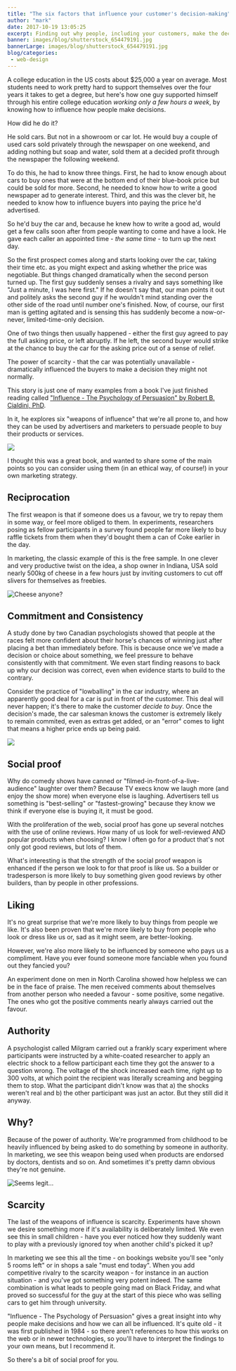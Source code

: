 ```yaml
---
title: "The six factors that influence your customer's decision-making"
author: "mark"
date: 2017-10-19 13:05:25
excerpt: Finding out why people, including your customers, make the decisions they do.
banner: images/blog/shutterstock_654479191.jpg
bannerLarge: images/blog/shutterstock_654479191.jpg
blog/categories: 
 - web-design
---
```


A college education in the US costs about $25,000 a year on average. Most students need to work pretty hard to support themselves over the four years it takes to get a degree, but here's how one guy supported himself through his entire college education *working only a few hours a week*, by knowing how to influence how people make decisions.

How did he do it?

He sold cars. But not in a showroom or car lot. He would buy a couple of used cars sold privately through the newspaper on one weekend, and adding nothing but soap and water, sold them at a decided profit through the newspaper the following weekend.

To do this, he had to know three things. First, he had to know enough about cars to buy ones that were at the bottom end of their blue-book price but could be sold for more. Second, he needed to know how to write a good newspaper ad to generate interest. Third, and this was the clever bit, he needed to know how to influence buyers into paying the price he'd advertised.

So he'd buy the car and, because he knew how to write a good ad, would get a few calls soon after from people wanting to come and have a look. He gave each caller an appointed time - *the same time* - to turn up the next day.

So the first prospect comes along and starts looking over the car, taking their time etc. as you might expect and asking whether the price was negotiable. But things changed dramatically when the second person turned up. The first guy suddenly senses a rivalry and says something like "Just a minute, I was here first." If he doesn't say that, our man points it out and politely asks the second guy if he wouldn't mind standing over the other side of the road until number one's finished. Now, of course, our first man is getting agitated and is sensing this has suddenly become a now-or-never, limited-time-only decision.

One of two things then usually happened - either the first guy agreed to pay the full asking price, or left abruptly. If he left, the second buyer would strike at the chance to buy the car for the asking price out of a sense of relief.

The power of scarcity - that the car was potentially unavailable - dramatically influenced the buyers to make a decision they might not normally.

This story is just one of many examples from a book I've just finished reading called ["Influence - The Psychology of Persuasion" by Robert B. Cialdini, PhD](https://www.amazon.co.uk/Influence-Psychology-Robert-PhD-Cialdini/dp/006124189X).

In it, he explores six "weapons of influence" that we're all prone to, and how they can be used by advertisers and marketers to persuade people to buy their products or services.

![](images/blog/IMG-0173-1024x768.jpg)

I thought this was a great book, and wanted to share some of the main points so you can consider using them (in an ethical way, of course!) in your own marketing strategy.

## Reciprocation

The first weapon is that if someone does us a favour, we try to repay them in some way, or feel more obliged to them. In experiments, researchers posing as fellow participants in a survey found people far more likely to buy raffle tickets from them when they'd bought them a can of Coke earlier in the day.

In marketing, the classic example of this is the free sample. In one clever and very productive twist on the idea, a shop owner in Indiana, USA sold nearly 500kg of cheese in a few hours just by inviting customers to cut off slivers for themselves as freebies.

![](images/blog/shutterstock_437597119.jpg "Cheese anyone?")

## Commitment and Consistency

A study done by two Canadian psychologists showed that people at the races felt more confident about their horse's chances of winning just after placing a bet than immediately before. This is because once we've made a decision or choice about something, we feel pressure to behave consistently with that commitment. We even start finding reasons to back up why our decision was correct, even when evidence starts to build to the contrary.

Consider the practice of "lowballing" in the car industry, where an apparently good deal for a car is put in front of the customer. This deal will never happen; it's there to make the customer *decide to buy*. Once the decision's made, the car salesman knows the customer is extremely likely to remain commited, even as extras get added, or an "error" comes to light that means a higher price ends up being paid.

![](images/blog/shutterstock_432044770.jpg)

## Social proof

Why do comedy shows have canned or "filmed-in-front-of-a-live-audience" laughter over them? Because TV execs know we laugh more (and enjoy the show more) when everyone else is laughing. Advertisers tell us something is "best-selling" or "fastest-growing" because they know we think if everyone else is buying it, it must be good.

With the proliferation of the web, social proof has gone up several notches with the use of online reviews. How many of us look for well-reviewed AND popular products when choosing? I know I often go for a product that's not only got good reviews, but lots of them.

What's interesting is that the strength of the social proof weapon is enhanced if the person we look to for that proof is like us. So a builder or tradesperson is more likely to buy something given good reviews by other builders, than by people in other professions.

## Liking

It's no great surprise that we're more likely to buy things from people we like. It's also been proven that we're more likely to buy from people who look or dress like us or, sad as it might seem, are better-looking.

However, we're also more likely to be influenced by someone who pays us a compliment. Have you ever found someone more fanciable when you found out they fancied you?

An experiment done on men in North Carolina showed how helpless we can be in the face of praise. The men received comments about themselves from another person who needed a favour - some positive, some negative. The ones who got the positive comments nearly always carried out the favour.

## Authority

A psychologist called Milgram carried out a frankly scary experiment where participants were instructed by a white-coated researcher to apply an electric shock to a fellow participant each time they got the answer to a question wrong. The voltage of the shock increased each time, right up to 300 volts, at which point the recipient was literally screaming and begging them to stop. What the participant didn't know was that a) the shocks weren't real and b) the other participant was just an actor. But they still did it anyway.

## Why?

Because of the power of authority. We're programmed from childhood to be heavily influenced by being asked to do something by someone in authority. In marketing, we see this weapon being used when products are endorsed by doctors, dentists and so on. And sometimes it's pretty damn obvious they're not genuine.

![](images/blog/shutterstock_245557894.jpg "Seems legit...")

## Scarcity

The last of the weapons of influence is scarcity. Experiments have shown we desire something more if it's availability is deliberately limited. We even see this in small children - have you ever noticed how they suddenly want to play with a previously ignored toy when another child's picked it up?

In marketing we see this all the time - on bookings website you'll see "only 5 rooms left" or in shops a sale "must end today". When you add competitive rivalry to the scarcity weapon - for instance in an auction situation - and you've got something very potent indeed. The same combination is what leads to people going mad on Black Friday, and what proved so successful for the guy at the start of this piece who was selling cars to get him through university.

"Influence - The Psychology of Persuasion" gives a great insight into why people make decisions and how we can all be influenced. It's quite old - it was first published in 1984 - so there aren't references to how this works on the web or in newer technologies, so you'll have to interpret the findings to your own means, but I recommend it.

So there's a bit of social proof for you.


